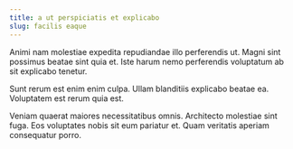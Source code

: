 ```yaml
---
title: a ut perspiciatis et explicabo
slug: facilis eaque
---
```


Animi nam molestiae expedita repudiandae illo perferendis ut. Magni sint possimus beatae sint quia et. Iste harum nemo perferendis voluptatum ab sit explicabo tenetur.

Sunt rerum est enim enim culpa. Ullam blanditiis explicabo beatae ea. Voluptatem est rerum quia est.

Veniam quaerat maiores necessitatibus omnis. Architecto molestiae sint fuga. Eos voluptates nobis sit eum pariatur et. Quam veritatis aperiam consequatur porro.
